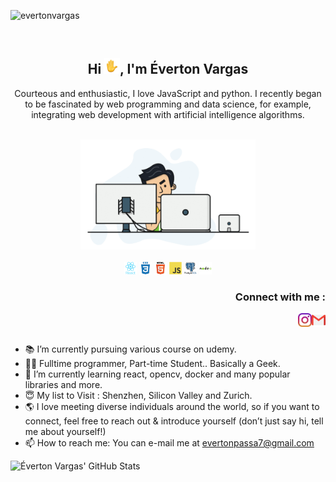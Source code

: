 <p align="left"> <img src="https://komarev.com/ghpvc/?username=evertonvargas&color=brightgreen" alt="evertonvargas"/></p><br>
<h2 align="center">Hi <img src="https://github.com/evertonvargas/evertonvargas/blob/main/images/wave-animated.gif" width="25px">, I'm Éverton Vargas</h2>
<p align="center">Courteous and enthusiastic, I love JavaScript and python. I recently began to be fascinated by web programming and data science, for example, 
integrating web development with artificial intelligence algorithms.</p>

<p align="center">
<br><img src="https://github.com/evertonvargas/evertonvargas/blob/main/images/dev.gif" width="280px"><br><br>
<img src="https://raw.githubusercontent.com/devicons/devicon/master/icons/react/react-original-wordmark.svg" alt="react" width="20" height="20"/>
<img src="https://raw.githubusercontent.com/devicons/devicon/master/icons/css3/css3-plain-wordmark.svg" alt="css3"  width="20" height="20"/>
<img src="https://raw.githubusercontent.com/devicons/devicon/master/icons/html5/html5-original-wordmark.svg" alt="html5"  width="20" height="20"/>
<img src="https://raw.githubusercontent.com/devicons/devicon/master/icons/javascript/javascript-original.svg" alt="javascript" width="20" height="20"/>
<img src="https://raw.githubusercontent.com/devicons/devicon/master/icons/postgresql/postgresql-original-wordmark.svg" alt="postgresql" width="20" height="20"/>
<img src="https://raw.githubusercontent.com/devicons/devicon/master/icons/nodejs/nodejs-original-wordmark.svg" alt="nodejs" width="20" height="20"/></p><p align="center">
</p>

<h3 align="right">Connect with me :</h3>
<a href="mailto:evertonpassa7@gmail.com" target="_blank">
  <img align="right"  alt="Éverton - Gmail" src="https://github.com/evertonvargas/evertonvargas/blob/main/images/gmail.png" width="22px">
</a>
<a href="https://www.instagram.com/evertonjvargas/" target="_blank">
  <img align="right" alt="Éverton - Instagram" width="22px" src="https://github.com/evertonvargas/evertonvargas/blob/main/images/instagram.png"/>
</a>
<br/>
<br/>

- 📚 I’m currently pursuing various course on udemy.
- 👨‍💻 Fulltime programmer, Part-time Student.. Basically a Geek.
- 🌱 I’m currently learning react, opencv, docker and many popular libraries and more.
- 😇 My list to Visit : Shenzhen, Silicon Valley and Zurich.
- 🌎 I love meeting diverse individuals around the world, so if you want to connect, feel free to reach out & introduce yourself (don’t just say hi, tell me about yourself!)
- 📫 How to reach me: You can e-mail me at evertonpassa7@gmail.com

![Éverton Vargas' GitHub Stats](https://github-readme-stats.vercel.app/api?username=evertonvargas&theme=algolia&show_icons=true)

